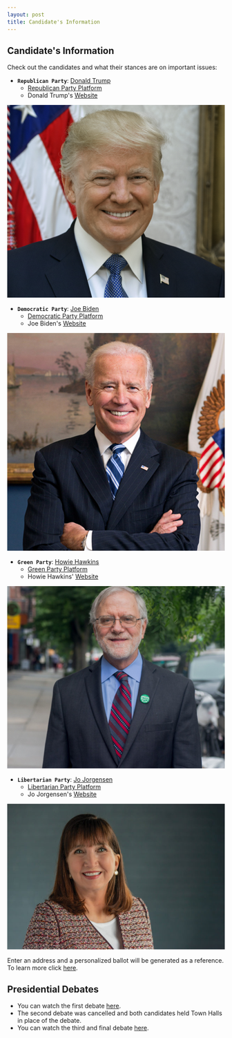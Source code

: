```yaml
---
layout: post
title: Candidate's Information
---
```

## Candidate's Information
Check out the candidates and what their stances are on important issues: 
* **`Republican Party`**: [Donald Trump](https://ballotpedia.org/Donald_Trump_presidential_campaign,_2020)
  - [Republican Party Platform](https://prod-cdn-static.gop.com/docs/Resolution_Platform_2020.pdf)
  - Donald Trump's [Website](https://www.donaldjtrump.com/about)

![Trump](dt.jpg)

* **`Democratic Party`**: [Joe Biden](https://ballotpedia.org/Joe_Biden_presidential_campaign,_2020)
  - [Democratic Party Platform](https://www.demconvention.com/wp-content/uploads/2020/08/2020-07-31-Democratic-Party-Platform-For-Distribution.pdf)
  - Joe Biden's [Website](https://joebiden.com/joes-story/)

![Biden](jb.jpg)

* **`Green Party`**: [Howie Hawkins](https://ballotpedia.org/Howie_Hawkins_presidential_campaign,_2020)
  - [Green Party Platform](https://www.gp.org/platform)
  - Howie Hawkins' [Website](https://howiehawkins.us/)

![Hawkins](hh.jpg)

* **`Libertarian Party`**: [Jo Jorgensen](https://ballotpedia.org/Jo_Jorgensen_presidential_campaign,_2020)
  - [Libertarian Party Platform](https://www.lp.org/platform/)
  - Jo Jorgensen's [Website](https://jo20.com/)

![Jorgensen](jj.jpg)

Enter an address and a personalized ballot will be generated as a reference. To learn more click [here](https://www.vote411.org/). 

## Presidential Debates
- You can watch the first debate [here](https://www.youtube.com/watch?v=K8Z9Kqhrh5c). 
- The second debate was cancelled and both candidates held Town Halls in place of the debate. 
- You can watch the third and final debate [here](https://www.youtube.com/watch?v=bl_dDez7Cmo). 
